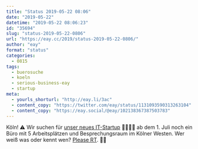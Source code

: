 ```yaml
---
title: "Status 2019-05-22 08:06"
date: "2019-05-22"
datetime: "2019-05-22 08:06:23"
id: "35694"
slug: "status-2019-05-22-0806"
url: "https://eay.cc/2019/status-2019-05-22-0806/"
author: "eay"
format: "status"
categories:
  - 0815
tags:
  - buerosuche
  - koeln
  - serious-business-eay
  - startup
meta:
  - yourls_shorturl: "http://eay.li/3ac"
  - content_copy: "https://twitter.com/eay/status/1131093590313263104"
  - content_copy: "https://eay.social/@eay/102138367387503783"
---
```


Köln! ⚠️ Wir suchen für [unser neues IT-Startup](https://eay.cc/2019/firmengruendung/) 👨🏻‍💻🚀 ab dem 1. Juli noch ein Büro mit 5 Arbeitsplätzen und Besprechungsraum im Kölner Westen. Wer weiß was oder kennt wen? [Please RT](https://twitter.com/eay/status/1131093590313263104). 🙏🏻
